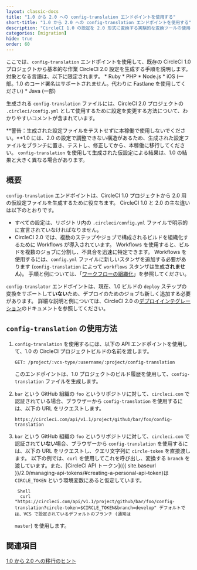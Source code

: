 ```yaml
---
layout: classic-docs
title: "1.0 から 2.0 への config-translation エンドポイントを使用する"
short-title: "1.0 から 2.0 への config-translation エンドポイントを使用する"
description: "CircleCI 1.0 の設定を 2.0 形式に変換する実験的な変換ツールの使用手順"
categories: [migration]
hide: true
order: 60
---
```


ここでは、`config-translation` エンドポイントを使用して、既存の CircleCI 1.0 プロジェクトから基本的な作業 CircleCI 2.0 設定を生成する手順を説明します。対象となる言語は、以下に限定されます。 * Ruby * PHP * Node.js * iOS (一部。1.0 のコード署名はサポートされません。代わりに Fastlane を使用してください) * Java (一部)

生成される `config-translation` ファイルには、CircleCI 2.0 プロジェクトの `.circleci/config.yml` として使用するために設定を変更する方法について、わかりやすいコメントが含まれています。

**警告：生成された設定ファイルをテストせずに本稼働で使用しないでください。**1.0 には、2.0 の設定で調整できない構造があるため、生成された設定ファイルをブランチに置き、テストし、修正してから、本稼働に移行してください。 `config-translation` を使用して生成された仮設定による結果は、1.0 の結果と大きく異なる場合があります。

## 概要

`config-translation` エンドポイントは、CircleCI 1.0 プロジェクトから 2.0 用の仮設定ファイルを生成するために役立ちます。 CircleCI 1.0 と 2.0 の主な違いは以下のとおりです。

* すべての設定は、リポジトリ内の `.circleci/config.yml` ファイルで明示的に宣言されていなければなりません。
* CircleCI 2.0 では、複数のステップやジョブで構成されるビルドを組織化するために Workflows が導入されています。 Workflows を使用すると、ビルドを複数のジョブに分割し、不具合を迅速に特定できます。 Workflows を使用するには、`config.yml` ファイルに新しいスタンザを追加する必要があります (`config-translation` によって `workflows` スタンザは生成**されません**)。 手順と例については、「[ワークフローの組織化]({{site.baseurl}}/2.0/workflows/)」を参照してください。

`config-translator` エンドポイントは、現在、1.0 ビルドの `deploy` ステップの変換をサポートして**いない**ため、デプロイのためのジョブも新しく追加する必要があります。 詳細な説明と例については、CircleCI 2.0 の[デプロイインテグレーション]({{site.baseurl}}/2.0/deployment-integrations/)のドキュメントを参照してください。

## `config-translation` の使用方法

1. `config-translation` を使用するには、以下の API エンドポイントを使用して、1.0 の CircleCI プロジェクトビルドの名前を渡します。

    `GET: /project/:vcs-type/:username/:project/config-translation`

    このエンドポイントは、1.0 プロジェクトのビルド履歴を使用して、`config-translation` ファイルを生成します。

2. `bar` という GitHub 組織の `foo` というリポジトリに対して、`circleci.com` で認証されている場合、ブラウザーから `config-translation` を使用するには、以下の URL をリクエストします。

    `https://circleci.com/api/v1.1/project/github/bar/foo/config-translation`

3. `bar` という GitHub 組織の `foo` というリポジトリに対して、`circleci.com` で認証されて**いない**場合、ブラウザーから `config-translation` を使用するには、以下の URL をリクエストし、クエリ文字列に `circle-token` を直接渡します。 以下の例では、`curl` を使用してこれを呼び出し、変換する `branch` を渡しています。また、[CircleCI API トークン]({{ site.baseurl }}/2.0/managing-api-tokens/#creating-a-personal-api-token)は `CIRCLE_TOKEN` という環境変数にあると仮定しています。

        Shell
         curl "https://circleci.com/api/v1.1/project/github/bar/foo/config-translation?circle-token=$CIRCLE_TOKEN&branch=develop" デフォルトでは、VCS で設定されているデフォルトのブランチ (通常は

    `master`) を使用します。

## 関連項目

[1.0 から 2.0 への移行のヒント]({{site.baseurl}}/2.0/migration/)
